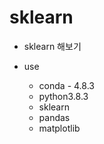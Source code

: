 # sklearn

+ sklearn 해보기

+ use   
  + conda - 4.8.3
  + python3.8.3
  + sklearn
  + pandas
  + matplotlib
